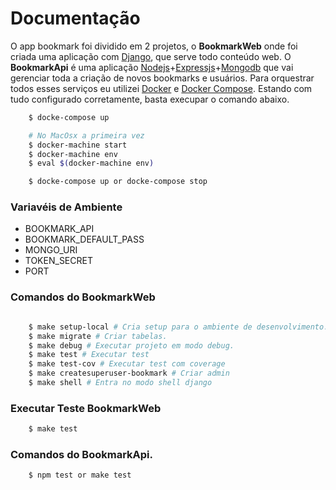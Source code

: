 Documentação
============

O app bookmark foi dividido em 2 projetos, o **BookmarkWeb** onde foi criada uma aplicação com [Django](https://www.djangoproject.com/), que serve todo conteúdo web.
O **BookmarkApi** é uma aplicação [Nodejs](https://nodejs.org/en/)+[Expressjs](http://expressjs.com/pt-br/)+[Mongodb](https://www.mongodb.com/)
que vai gerenciar toda a criação de novos bookmarks e usuários.
Para orquestrar todos esses serviços eu utilizei [Docker](https://www.docker.com/) e [Docker Compose](https://docs.docker.com/compose/). Estando com tudo configurado corretamente, basta execupar o comando
abaixo.

```bash
    $ docke-compose up

    # No MacOsx a primeira vez
    $ docker-machine start
    $ docker-machine env
    $ eval $(docker-machine env)

    $ docke-compose up or docke-compose stop
```
### Variavéis de Ambiente
- BOOKMARK_API
- BOOKMARK_DEFAULT_PASS
- MONGO_URI
- TOKEN_SECRET
- PORT

### Comandos do BookmarkWeb
```bash

    $ make setup-local # Cria setup para o ambiente de desenvolvimento.
    $ make migrate # Criar tabelas.
    $ make debug # Executar projeto em modo debug.
    $ make test # Executar test
    $ make test-cov # Executar test com coverage
    $ make createsuperuser-bookmark # Criar admin
    $ make shell # Entra no modo shell django
```

### Executar Teste BookmarkWeb
```bash
    $ make test
```

### Comandos do BookmarkApi.
```bash
    $ npm test or make test
```

